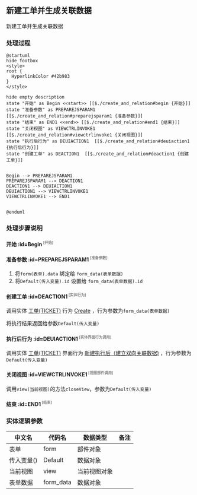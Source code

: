 ## 新建工单并生成关联数据 <!-- {docsify-ignore-all} -->

   新建工单并生成关联数据

### 处理过程

```plantuml
@startuml
hide footbox
<style>
root {
  HyperlinkColor #42b983
}
</style>

hide empty description
state "开始" as Begin <<start>> [[$./create_and_relation#begin {开始}]]
state "准备参数" as PREPAREJSPARAM1  [[$./create_and_relation#preparejsparam1 {准备参数}]]
state "结束" as END1 <<end>> [[$./create_and_relation#end1 {结束}]]
state "关闭视图" as VIEWCTRLINVOKE1  [[$./create_and_relation#viewctrlinvoke1 {关闭视图}]]
state "执行后行为" as DEUIACTION1  [[$./create_and_relation#deuiaction1 {执行后行为}]]
state "创建工单" as DEACTION1  [[$./create_and_relation#deaction1 {创建工单}]]


Begin --> PREPAREJSPARAM1
PREPAREJSPARAM1 --> DEACTION1
DEACTION1 --> DEUIACTION1
DEUIACTION1 --> VIEWCTRLINVOKE1
VIEWCTRLINVOKE1 --> END1


@enduml
```


### 处理步骤说明

#### 开始 :id=Begin<sup class="footnote-symbol"> <font color=gray size=1>[开始]</font></sup>




#### 准备参数 :id=PREPAREJSPARAM1<sup class="footnote-symbol"> <font color=gray size=1>[准备参数]</font></sup>



1. 将`form(表单).data` 绑定给  `form_data(表单数据)`
2. 将`Default(传入变量).id` 设置给  `form_data(表单数据).id`

#### 创建工单 :id=DEACTION1<sup class="footnote-symbol"> <font color=gray size=1>[实体行为]</font></sup>



调用实体 [工单(TICKET)](module/ProdMgmt/ticket.md) 行为 [Create](module/ProdMgmt/ticket#行为) ，行为参数为`form_data(表单数据)`

将执行结果返回给参数`Default(传入变量)`

#### 执行后行为 :id=DEUIACTION1<sup class="footnote-symbol"> <font color=gray size=1>[实体界面行为调用]</font></sup>



调用实体 [工单(TICKET)](module/ProdMgmt/ticket.md) 界面行为 [新建执行后（建立双向关联数据)](module/ProdMgmt/ticket#界面行为) ，行为参数为`Default(传入变量)`

#### 关闭视图 :id=VIEWCTRLINVOKE1<sup class="footnote-symbol"> <font color=gray size=1>[视图部件调用]</font></sup>



调用`view(当前视图)`的方法`closeView`，参数为`Default(传入变量)`
#### 结束 :id=END1<sup class="footnote-symbol"> <font color=gray size=1>[结束]</font></sup>






### 实体逻辑参数

|    中文名   |    代码名    |  数据类型      |备注 |
| --------| --------| --------  | --------   |
|表单|form|部件对象||
|传入变量(<i class="fa fa-check"/></i>)|Default|数据对象||
|当前视图|view|当前视图对象||
|表单数据|form_data|数据对象||
